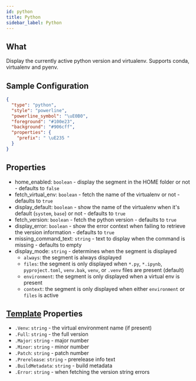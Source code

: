 ```yaml
---
id: python
title: Python
sidebar_label: Python
---
```


## What

Display the currently active python version and virtualenv.
Supports conda, virtualenv and pyenv.

## Sample Configuration

```json
{
  "type": "python",
  "style": "powerline",
  "powerline_symbol": "\uE0B0",
  "foreground": "#100e23",
  "background": "#906cff",
  "properties": {
    "prefix": " \uE235 "
  }
}
```

## Properties

- home_enabled: `boolean` - display the segment in the HOME folder or not - defaults to `false`
- fetch_virtual_env: `boolean` - fetch the name of the virtualenv or not - defaults to `true`
- display_default: `boolean` - show the name of the virtualenv when it's default (`system`, `base`)
or not - defaults to `true`
- fetch_version: `boolean` - fetch the python version - defaults to `true`
- display_error: `boolean` - show the error context when failing to retrieve the version information - defaults to `true`
- missing_command_text: `string` - text to display when the command is missing - defaults to empty
- display_mode: `string` - determines when the segment is displayed
  - `always`: the segment is always displayed
  - `files`: the segment is only displayed when `*.py`, `*.ipynb`, `pyproject.toml`, `venv.bak`, `venv`, or `.venv`
    files are present (default)
  - `environment`: the segment is only displayed when a virtual env is present
  - `context`: the segment is only displayed when either `environment` or `files` is active

## [Template][templates] Properties

- `.Venv`: `string` - the virtual environment name (if present)
- `.Full`: `string` - the full version
- `.Major`: `string` - major number
- `.Minor`: `string` - minor number
- `.Patch`: `string` - patch number
- `.Prerelease`: `string` - prerelease info text
- `.BuildMetadata`: `string` - build metadata
- `.Error`: `string` - when fetching the version string errors

[templates]: /docs/config-text#templates
